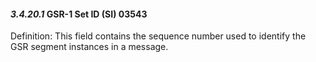 #### *3.4.20.1* GSR-1 Set ID (SI) 03543

Definition: This field contains the sequence number used to identify the GSR segment instances in a message.
